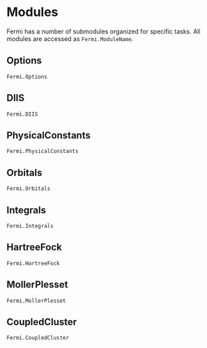 # Modules

Fermi has a number of submodules organized for specific tasks. All modules are accessed as `Fermi.ModuleName`.

## Options

```@docs
Fermi.Options
```

## DIIS

```@docs
Fermi.DIIS
```

## PhysicalConstants

```@docs
Fermi.PhysicalConstants
```

## Orbitals

```@docs
Fermi.Orbitals
```

## Integrals

```@docs
Fermi.Integrals
```

## HartreeFock
```@docs
Fermi.HartreeFock
```

## MollerPlesset
```@docs
Fermi.MollerPlesset
```

## CoupledCluster
```@docs
Fermi.CoupledCluster
```